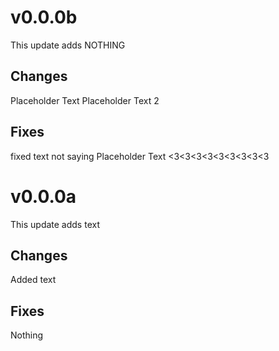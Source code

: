 # v0.0.0b
This update adds NOTHING
## Changes
Placeholder Text
Placeholder Text 2
## Fixes
fixed text not saying Placeholder Text
<3<3<3<3<3<3<3<3<3

# v0.0.0a
This update adds text
## Changes
Added text
## Fixes
Nothing
